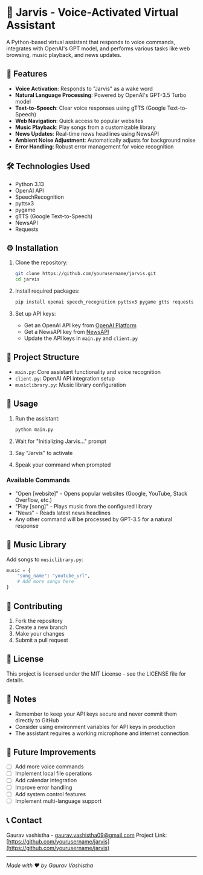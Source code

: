 # 🤖 Jarvis - Voice-Activated Virtual Assistant

A Python-based virtual assistant that responds to voice commands, integrates with OpenAI's GPT model, and performs various tasks like web browsing, music playback, and news updates.

## 🌟 Features

- **Voice Activation**: Responds to "Jarvis" as a wake word
- **Natural Language Processing**: Powered by OpenAI's GPT-3.5 Turbo model
- **Text-to-Speech**: Clear voice responses using gTTS (Google Text-to-Speech)
- **Web Navigation**: Quick access to popular websites
- **Music Playback**: Play songs from a customizable library
- **News Updates**: Real-time news headlines using NewsAPI
- **Ambient Noise Adjustment**: Automatically adjusts for background noise
- **Error Handling**: Robust error management for voice recognition

## 🛠️ Technologies Used

- Python 3.13
- OpenAI API
- SpeechRecognition
- pyttsx3
- pygame
- gTTS (Google Text-to-Speech)
- NewsAPI
- Requests

## ⚙️ Installation

1. Clone the repository:
   ```bash
   git clone https://github.com/yourusername/jarvis.git
   cd jarvis
   ```

2. Install required packages:
   ```bash
   pip install openai speech_recognition pyttsx3 pygame gtts requests
   ```

3. Set up API keys:
   - Get an OpenAI API key from [OpenAI Platform](https://platform.openai.com)
   - Get a NewsAPI key from [NewsAPI](https://newsapi.org)
   - Update the API keys in `main.py` and `client.py`

## 📂 Project Structure

- `main.py`: Core assistant functionality and voice recognition
- `client.py`: OpenAI API integration setup
- `musiclibrary.py`: Music library configuration

## 🎯 Usage

1. Run the assistant:
   ```bash
   python main.py
   ```

2. Wait for "Initializing Jarvis..." prompt
3. Say "Jarvis" to activate
4. Speak your command when prompted

### Available Commands

- "Open [website]" - Opens popular websites (Google, YouTube, Stack Overflow, etc.)
- "Play [song]" - Plays music from the configured library
- "News" - Reads latest news headlines
- Any other command will be processed by GPT-3.5 for a natural response

## 🎵 Music Library

Add songs to `musiclibrary.py`:
```python
music = {
    "song_name": "youtube_url",
    # Add more songs here
}
```

## 🤝 Contributing

1. Fork the repository
2. Create a new branch
3. Make your changes
4. Submit a pull request

## 📝 License

This project is licensed under the MIT License - see the LICENSE file for details.

## 🔑 Notes

- Remember to keep your API keys secure and never commit them directly to GitHub
- Consider using environment variables for API keys in production
- The assistant requires a working microphone and internet connection

## 🎯 Future Improvements

- [ ] Add more voice commands
- [ ] Implement local file operations
- [ ] Add calendar integration
- [ ] Improve error handling
- [ ] Add system control features
- [ ] Implement multi-language support

## 📞 Contact

Gaurav vashistha - gaurav.vashistha09@gmail.com
Project Link: [https://github.com/yourusername/jarvis](https://github.com/yourusername/jarvis)

---
*Made with ❤️ by Gaurav Vashistha*